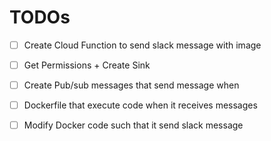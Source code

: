 # TODOs

- [ ] Create Cloud Function to send slack message with image

- [ ] Get Permissions + Create Sink
- [ ] Create Pub/sub messages that send message when

- [ ] Dockerfile that execute code when it receives messages
- [ ] Modify Docker code such that it send slack message
